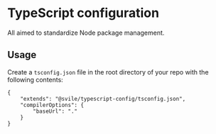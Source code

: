# TypeScript configuration
All aimed to standardize Node package management.

## Usage
Create a `tsconfig.json` file in the root directory of your repo with the following contents:
```
{
    "extends": "@svile/typescript-config/tsconfig.json",
    "compilerOptions": {
        "baseUrl": "."
    }
}
```
